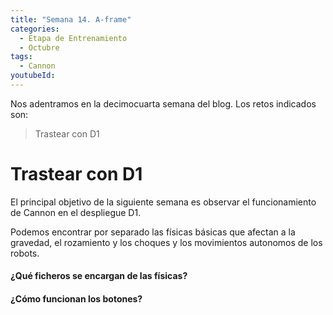 ```yaml
---
title: "Semana 14. A-frame"
categories:
  - Etapa de Entrenamiento
  - Octubre
tags:
  - Cannon 
youtubeId: 
---
```



Nos adentramos en la decimocuarta semana del blog. Los retos indicados son:

> Trastear con D1 

# Trastear con D1

El principal objetivo de la siguiente semana es observar el funcionamiento de Cannon en el despliegue D1. 

Podemos encontrar por separado las físicas básicas que afectan a la gravedad, el rozamiento y los choques y los movimientos autonomos de los robots.

#### ¿Qué ficheros se encargan de las físicas?

#### ¿Cómo funcionan los botones?


